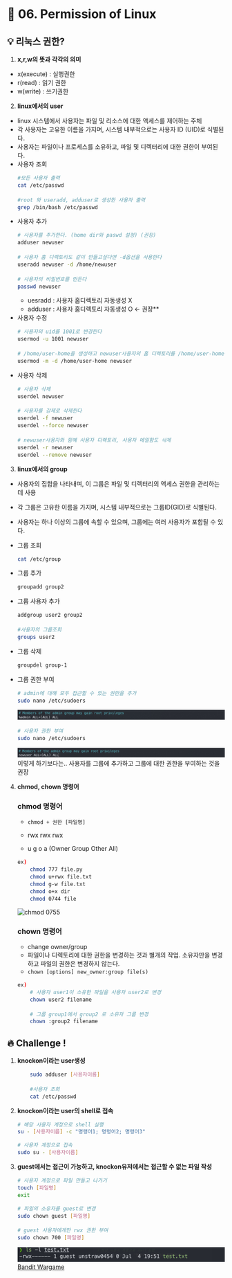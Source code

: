 # 🌈 06. Permission of Linux
## 💡 리눅스 권한? 
1. **x,r,w의 뜻과 각각의 의미**
- x(execute) : 실행권한
- r(read) : 읽기 권한
- w(write) : 쓰기권한
2. **linux에서의 user**
- linux 시스템에서 사용자는 파일 및 리소스에 대한 액세스를 제어하는 주체
- 각 사용자는 고유한 이름을 가지며, 시스템 내부적으로는 사용자 ID (UID)로 식별된다.
- 사용자는 파일이나 프로세스를 소유하고, 파일 및 디렉터리에 대한 권한이 부여된다.
- 사용자 조회
    ```bash
    #모든 사용자 출력
    cat /etc/passwd

    #root 와 useradd, adduser로 생성한 사용자 출력
    grep /bin/bash /etc/passwd
    ```
- 사용자 추가
    ```bash
    # 사용자를 추가한다. (home dir와 paswd 설정) (권장)
    adduser newuser

    # 사용자 홈 디렉토리도 같이 만들고싶다면 -d옵션을 사용한다
    useradd newuser -d /home/newuser

    # 사용자의 비밀번호를 만든다
    passwd newuser
    ```
    - uesradd : 사용자 홈디렉토리 자동생성 X
    - adduser : 사용자 홈디렉토리 자동생성 O <- 권장**
- 사용자 수정
    ```bash
    # 사용자의 uid를 1001로 변경한다
    usermod -u 1001 newuser
    
    # /home/user-home을 생성하고 newuser사용자의 홈 디렉토리를 /home/user-home 으로 변경하고 파일 등을 이동한다.
    usermod -m -d /home/user-home newuser
    ```
- 사용자 삭제
    ```bash
    # 사용자 삭제
    userdel newuser

    # 사용자를 강제로 삭제한다
    userdel -f newuser
    userdel --force newuser

    # newuser사용자와 함꼐 사용자 디렉토리, 사용자 메일함도 삭제
    userdel -r newuser
    userdel --remove newuser
    ```
3. **linux에서의 group**
- 사용자의 집합을 나타내며, 이 그룹은 파일 및 디렉터리의 액세스 권한을 관리하는데 사용
- 각 그룹은 고유한 이름을 가지며, 시스템 내부적으로는 그룹ID(GID)로 식별된다.
- 사용자는 하나 이상의 그룹에 속할 수 있으며, 그룹에는 여러 사용자가 포함될 수 있다.
- 그룹 조회
    ```bash
    cat /etc/group
    ```
- 그룹 추가
    ```bash
    groupadd group2
    ```
- 그룹 사용자 추가
    ```bash
    addgroup user2 group2
    
    #사용자의 그룹조회
    groups user2
    ```
- 그룹 삭제
    ```bash
    groupdel group-1
    ```
- 그룹 권한 부여
    ```bash
    # admin에 대해 모두 접근할 수 있는 권한을 추가
    sudo nano /etc/sudoers
    ```
    ![alt text](img/image-11.png)

    ```bash
    # 사용자 권한 부여
    sudo nano /etc/sudoers
    ```
    ![alt text](img/image-12.png)
    이렇게 하기보다는.. 사용자를 그룹에 추가하고 그룹에 대한 권한을 부여하는 것을 권장

4. **chmod, chown 명령어**

    ### chmod 명령어
    - `chmod + 권한 [파일명]`
    
    - rwx rwx rwx

    - u    g   o   a (Owner Group Other All)

    ```bash
    ex) 
        chmod 777 file.py
        chmod u+rwx file.txt
        chmod g-w file.txt
        chmod o+x dir
        chmod 0744 file
    ```

    ![chmod 0755](https://t1.daumcdn.net/cfile/tistory/252FA034558573CC2B)

    ### chown 명령어
    - change owner/group
    - 파일이나 디렉토리에 대한 권한을 변경하는 것과 별개의 작업. 소유자만을 변경하고 파일의 권한은 변경하지 않는다.
    - `chown [options] new_owner:group file(s)`
    ```bash
    ex)
        # 사용자 user1이 소유한 파일을 사용자 user2로 변경
        chown user2 filename
        
        # 그룹 group1에서 group2 로 소유자 그룹 변경
        chown :group2 filename
    ```
## 🔥 Challenge !
1. **knockon이라는 user생성**
    ```bash
        sudo adduser [사용자이름]

        #사용자 조회
        cat /etc/passwd
    ```
2. **knockon이라는 user의 shell로 접속**
    ```bash
    # 해당 사용자 계정으로 shell 실행 
    su - [사용자이름] -c "명령어1; 명령어2; 명령어3"
    ```
    ```bash
    # 사용자 계정으로 접속
    sudo su - [사용자이름]
    ```
3. **guest에서는 접근이 가능하고, knockon유저에서는 접근할 수 없는 파일 작성**
    ```bash
    # 사용자 계정으로 파일 만들고 나가기
    touch [파일명]
    exit
    ```
    ```bash
    # 파일의 소유자를 guest로 변경
    sudo chown guest [파일명]
    
    # guest 사용자에게만 rwx 권한 부여
    sudo chown 700 [파일명]
    ```
    ![alt text](img/image-13.png)
[Bandit Wargame](https://overthewire.org/wargames/bandit/)